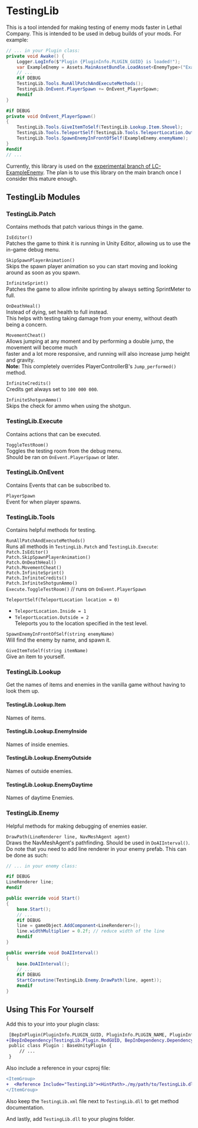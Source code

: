 # TestingLib

This is a tool intended for making testing of enemy mods faster in Lethal Company. This is intended to be used in debug builds of your mods. For example:

```cs
// ... in your Plugin class:
private void Awake() {
    Logger.LogInfo($"Plugin {PluginInfo.PLUGIN_GUID} is loaded!");
    var ExampleEnemy = Assets.MainAssetBundle.LoadAsset<EnemyType>("ExampleEnemy");
    // ...
    #if DEBUG
    TestingLib.Tools.RunAllPatchAndExecuteMethods();
    TestingLib.OnEvent.PlayerSpawn += OnEvent_PlayerSpawn;
    #endif
}

#if DEBUG
private void OnEvent_PlayerSpawn()
{
    TestingLib.Tools.GiveItemToSelf(TestingLib.Lookup.Item.Shovel);
    TestingLib.Tools.TeleportSelf(TestingLib.Tools.TeleportLocation.Outside);
    TestingLib.Tools.SpawnEnemyInFrontOfSelf(ExampleEnemy.enemyName);
}
#endif
// ...
```

Currently, this library is used on the [experimental branch of LC-ExampleEnemy](https://github.com/Hamunii/LC-ExampleEnemy/tree/experimental). The plan is to use this library on the main branch once I consider this mature enough.

## TestingLib Modules

### TestingLib.Patch

Contains methods that patch various things in the game.

`IsEditor()`  
Patches the game to think it is running in Unity Editor, allowing us to use the in-game debug menu.

`SkipSpawnPlayerAnimation()`  
Skips the spawn player animation so you can start moving and looking around as soon as you spawn.

`InfiniteSprint()`  
Patches the game to allow infinite sprinting by always setting SprintMeter to full.

`OnDeathHeal()`  
Instead of dying, set health to full instead.  
This helps with testing taking damage from your enemy, without death being a concern.

`MovementCheat()`  
Allows jumping at any moment and by performing a double jump, the movement will become much  
faster and a lot more responsive, and running will also increase jump height and gravity.  
**Note:** This completely overrides PlayerControllerB's `Jump_performed()` method.

`InfiniteCredits()`  
Credits get always set to `100 000 000`.

`InfiniteShotgunAmmo()`  
Skips the check for ammo when using the shotgun.

### TestingLib.Execute

Contains actions that can be executed.

`ToggleTestRoom()`  
Toggles the testing room from the debug menu.  
Should be ran on `OnEvent.PlayerSpawn` or later.

### TestingLib.OnEvent

Contains Events that can be subscribed to.

`PlayerSpawn`  
Event for when player spawns.

### TestingLib.Tools

Contains helpful methods for testing.

`RunAllPatchAndExecuteMethods()`  
Runs all methods in `TestingLib.Patch` and `TestingLib.Execute`:  
`Patch.IsEditor()`  
`Patch.SkipSpawnPlayerAnimation()`  
`Patch.OnDeathHeal()`  
`Patch.MovementCheat()`  
`Patch.InfiniteSprint()`  
`Patch.InfiniteCredits()`  
`Patch.InfiniteShotgunAmmo()`  
`Execute.ToggleTestRoom()` // runs on `OnEvent.PlayerSpawn`

`TeleportSelf(TeleportLocation location = 0)`  
- `TeleportLocation.Inside = 1`
- `TeleportLocation.Outside = 2`  
Teleports you to the location specified in the test level.

`SpawnEnemyInFrontOfSelf(string enemyName)`  
Will find the enemy by name, and spawn it.

`GiveItemToSelf(string itemName)`  
Give an item to yourself.

### TestingLib.Lookup

Get the names of items and enemies in the vanilla game without having to look them up.

#### TestingLib.Lookup.Item
Names of items.
#### TestingLib.Lookup.EnemyInside
Names of inside enemies.
#### TestingLib.Lookup.EnemyOutside
Names of outside enemies.
#### TestingLib.Lookup.EnemyDaytime
Names of daytime Enemies.

### TestingLib.Enemy

Helpful methods for making debugging of enemies easier.

`DrawPath(LineRenderer line, NavMeshAgent agent)`  
Draws the NavMeshAgent's pathfinding. Should be used in `DoAIInterval()`. Do note that you need to add line renderer in your enemy prefab. This can be done as such:
```cs
// ... in your enemy class:

#if DEBUG
LineRenderer line;
#endif

public override void Start()
{
    base.Start();
    // ...
    #if DEBUG
    line = gameObject.AddComponent<LineRenderer>();
    line.widthMultiplier = 0.2f; // reduce width of the line
    #endif
}

public override void DoAIInterval()
{
    base.DoAIInterval();
    // ...
    #if DEBUG
    StartCoroutine(TestingLib.Enemy.DrawPath(line, agent));
    #endif
}
```

## Using This For Yourself

Add this to your into your plugin class:

```diff
 [BepInPlugin(PluginInfo.PLUGIN_GUID, PluginInfo.PLUGIN_NAME, PluginInfo.PLUGIN_VERSION)]
+[BepInDependency(TestingLib.Plugin.ModGUID, BepInDependency.DependencyFlags.SoftDependency)] 
 public class Plugin : BaseUnityPlugin {
     // ...
 }
```
Also include a reference in your csproj file:

```diff
<ItemGroup>
+  <Reference Include="TestingLib"><HintPath>./my/path/to/TestingLib.dll</HintPath></Reference>
</ItemGroup>
```
Also keep the `TestingLib.xml` file next to `TestingLib.dll` to get method documentation.

And lastly, add `TestingLib.dll` to your plugins folder.